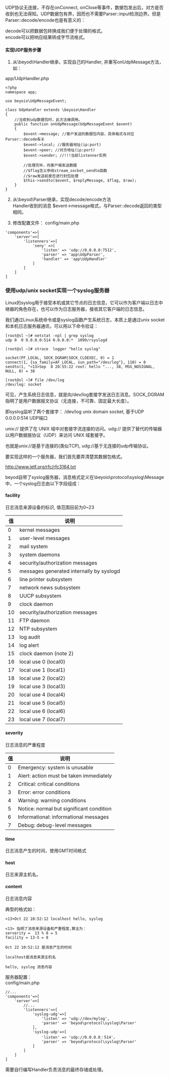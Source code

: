 UDP协议无连接，不存在onConnect, onClose等事件，数据包发出后，对方是否收到也无法得知。UDP数据包有界，因而也不需要Parser::input检测边界。但是Parser::decode/encode也是有意义的：  

decode可以把数据包转换成我们便于处理的格式。  
encode可以把响应结果转成字节流格式。  

#### 实现UDP服务步骤

1. 从\beyod\Handler继承，实现自己的Handler, 并重写onUdpMessage方法，如：

app/UdpHandler.php
```
<?php
namespace app;

use beyoio\UdpMessageEvent;

class UdpHandler extends \beyoio\Handler
{
    //当收到udp数据包时，此方法被调用。
    public function onUdpMessage(UdpMessageEvent $event)
    {
        $event->message; //客户发送的数据包内容，具体格式与对应Parser::decode有关
        $event->local; //服务器地址(ip:port)
        $event->peer; //对方地址(ip:port)
        $event->sender; //!!!当前listenner实例
        
        //处理完毕，向客户端发送数据
        //$flag含义参阅stream_socket_sendto函数
        //$raw发送前是否进行封包处理
        $this->sendto($event, $replyMessage, $flag, $raw);
    }
}

```
2. 从\beyod\Parser继承，实现decode/encode方法  
Handler收到的消息 $event->message格式，与Parser::decode返回的类型相同。

3. 修改配置文件：
config/main.php
```
'components'=>[
    'server'=>[
        'listenners'=>[
            'seny' =>[
                'listen' => 'udp://0.0.0.0:7512',
                'parser' => 'app\UdpParser',
                'handler' => 'app\UdpHandler'
            ]
        ]
    ]
]
```

### 使用udp/unix socket实现一个syslog服务器

Linux的syslog用于接受本机或其它节点的日志信息，它可以作为客户端以日志中继器的角色存在，也可以作为日志服务器，接收其它客户端的日志信息。

我们通过Linux系统命令或是syslog函数产生系统日志，本质上是通过unix socket和本机日志服务器通讯，可以用以下命令验证：
```
[root@sl ~]# netstat -npl | grep syslog
udp 0  0 0.0.0.0:514 0.0.0.0:*  1099/rsyslogd 

[root@sl ~]# strace  logger "hello syslog"

socket(PF_LOCAL, SOCK_DGRAM|SOCK_CLOEXEC, 0) = 1
connect(1, {sa_family=AF_LOCAL, sun_path="/dev/log"}, 110) = 0
sendto(1, "<13>Sep  8 20:55:22 root: hello "..., 38, MSG_NOSIGNAL, NULL, 0) = 38

[root@sl ~]# file /dev/log 
/dev/log: socket

```

可见，产生系统日志信息，就是向/dev/log套接字发送日志消息。SOCK_DGRAM指明了是用户数据报文协议（无连接，不可靠、固定最大长度）。

即syslog监听了两个套接字：
/dev/log unix domain socket, 基于UDP
0.0.0.0:514 UDP端口

unix:// 提供了在 UNIX 域中对套接字流连接的访问。udg:// 提供了替代的传输器以用户数据报协议（UDP）来访问 UNIX 域套接字。

也就是unix://是基于连接的(类似TCP), udg://基于无连接的udp传输协议。

要实现这样的一个服务器，我们首先要弄清楚其数据包格式。

http://www.ietf.org/rfc/rfc3164.txt

beyod自带了syslog服务器，消息格式定义在\beyoio\protocol\syslog\Message中，一个syslog日志由以下字段组成：

#### facility
日志消息来源设备的标识, 值范围目前为0~23


值 | 说明
---|---
0             |kernel messages
1             |user-level messages
2             |mail system
3             |system daemons
4             |security/authorization messages
5             |messages generated internally by syslogd
6             |line printer subsystem
7             |network news subsystem
8             |UUCP subsystem
9             |clock daemon
10             |security/authorization messages
11             |FTP daemon
12             |NTP subsystem
13             |log audit
14             |log alert
15             |clock daemon (note 2)
16             |local use 0  (local0)
17             |local use 1  (local1)
18             |local use 2  (local2)
19             |local use 3  (local3)
20             |local use 4  (local4)
21             |local use 5  (local5)
22             |local use 6  (local6)
23             |local use 7  (local7)

#### severity
日志消息的严重程度

值 | 说明
---|---
0   |Emergency: system is unusable
1   |Alert: action must be taken immediately
2   |Critical: critical conditions
3   |Error: error conditions
4   |Warning: warning conditions
5   |Notice: normal but significant condition
6   |Informational: informational messages
7   |Debug: debug-level messages

#### time
日志消息产生的时间，使用GMT时间格式

#### host 
日志来源主机名。

#### content
日志消息内容


典型的格式如：
```
<13>Oct 22 10:52:12 localhost hello, syslog 

<13> 指明了消息来源设备和严重程度,算法为：
serverity =  13 % 8 = 5
facility = 13-5 = 8

Oct 22 10:52:12 是消息产生的时间

localhost是消息来源主机名

hello, syslog 消息内容

```

服务器配置：  
config/main.php

```
//...
'components'=>[
    'server'=>[
        //...
        'listenners'=>[
            'syslog-udg'=>[
                'listen' => 'udg://dev/mylog',
                'parser' => 'beyod\protocol\syslog\Parser'
            ],
            'syslog-udp'=>[
                'listen' => 'udp://0.0.0.0：514'，
                'parser' => 'beyod\protocol\syslog\Parser'
            ]
        ]
    ]
]

```
需要自行编写Handler负责消息的最终存储或处理。
